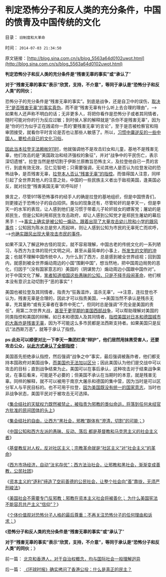 # 判定恐怖分子和反人类的充分条件，中国的愤青及中国传统的文化

目录： `旧制度和大革命` 

时间： `2014-07-03 21:34:50` 

原文链接：[http://blog.sina.com.cn/s/blog_5563a64d0102uwot.html](http://blog.sina.com.cn/s/blog_5563a64d0102uwot.html)

**判定恐怖分子和反人类的充分条件是“残害无辜的事实”或“承认了**”

**对于“残害无辜的事实”表示“欣赏，支持，不介意”，等同于承认是“恐怖分子和反人类”的同伙**；

恐怖分子的充分条件是“残害无辜的事实”。到底是战争，还是自卫中的误伤，[取决于“是否残害无辜”的事实真伪](../../../2013/6/14/个人恐怖主义提醒公众，民粹大革命是最凶恶的敌人.md)，而不是“残害无辜有什么听上去合理的理由”，——>如果有人还声称不明白的话；无非更多人，将把你看作是恐怖分子或者其同情者，随时可能对你的行为反应过敏；到时侯人家的解释就是“杀你不是残害无辜”，因为是“你的行为似乎正在践诺你一贯的‘要残害无辜’的言论”，至于是否被检察官和陪审团接受，就看你平时言论是否也让那些人敏感了。所以，[习惯中庸逆反的一些中国人，要检点自已的文化习俗](../../../2014/1/1/“左的思维”就是哲学；不关心实证的哲学家，不会关心生命的无辜.md)。

[因此当本拉登无法赖帐911时](../../../2009/7/3/美国的人权民主是怎么惹来了本拉登老师的恐怖战争.md)，他就强调他不是攻击妇女和儿童，基地不是残害无辜，他们攻击的是“美国政治和经济强权的象征”，并对“战争中的平民伤亡，表示深切遗憾”。拉登当然是想切割于伊斯兰原教旨恐怖主义，及拉登他自已一贯的言行，到底有效无效，见仁见智吧；只需要强调，无论其他人是否认为拉登发动的恐怖战争，是否残害无辜，[拉登本人否认“残害无辜”的指控](../../../2014/7/2/资本主义社会，不关注恐怖分子的任何理由和诉求；.md)。而值得国人注意，同样引起了全世界其他人的注意之处，中国的一些民族主义者出于敌视美国，逢美国必反，就对拉登“残害美国无辜”欢呼叫好！

换言之，尽管911等恐怖事件的经手人的确是拉登的基地组织，但是中国愤青们，则更接近于恐怖分子的自白招供。类似的现象还有，尽管轮奸的是李天一，但是李天一的水军的表现，让人感到他们是习惯于带着儿子轮奸妓女的嫖客党；屠幼的是郑民生，但是公知利用郑民生攻击政府，却让人感到公知党才是郑民生屠幼的幕后黑手！——>[事实上确实是被公知一煽动，跟着出现了大量攻击幼儿院和小学的跟风事件](../../../2010/5/5/不要滥用“民不畏死”鼓励郑民生类恶性案件.md)；公知因为陈水总是穷人而起哄，则让人感到公知为市民的无辜死亡而欢呼，——>[也确实跟风出现大量攻击市民的事件](../../../2013/6/18/民粹的生存权不属于人权；是奴隶主的恩典，是奴隶的血酬.md)。

如果不深入了解这种古怪的现实，就不容易理解，中国古老的传统文化的一系列陋习，与西方为主体的现代文明之间，甚至从最简单的小事上，[所发生的文明的冲突](../../../2009/11/26/真理标准不一导致文明的冲突.md)；也就不理解中国传统中人，为什么到了西方，总是感到被全世界歧视；回到国内，就感到被全世界煽动周边的小国“围剿中国”，想当然地，把中国周边局势的恶化，归因于“（没有国家意志的）美国的（阴谋势力）煽动周边小国跟中国作对”。对于中国文化了解，[笔者知道咱国这些愚昧的公知，只是不择手段闹革命](../../../2013/6/13/镇压个人恐怖主义是反恐战争，针对民粹暴力的自卫.md)，他们根本没有意识主动切割于“恶的事实”！

美国也被拉登及其同情者，指责为“狂轰滥炸，滥杀无辜”，——>注意，连拉登也不认为，残害无辜是合理的，因此才可以指责美国，——>美国当然不承认是残杀无辜，充其量称“或有无辜者在事件中死亡”，但同时总是强调“不完全是美国的责任”。用第二次世界大战，[甚至于更早期的美国西部战争](../../../2009/7/6/美国残酷屠杀印第安人的历史真相.md)，可以帮助理解对美国的同类指控和美国的辩解。如日本和德国人及其同情者，[指控美国对日本和德国城市的大轰炸是残害无辜](../../../2009/12/14/了解“侵略者”痛苦更能理解战争.md)，因为不可能这么多市民都是法西斯支持者。如果美国只是反讥“法西斯万恶”，就等于承认了指控。

**ps:此处可以顺便对比一下李天一集团烂臭“辩护”，他们居然用抹黑受害人，还要攻击公众，[以此方式承认了全部指控](../../../2013/9/26/李天一应判13.5年；中国公民审判此案的合法性.md)**；

美国首先拒绝承认指控，然后强调“战争之中”事实，最后强调被轰炸者，他们都支持本国政府对美国战争，[而美国也无法加以区分](../../../2009/6/25/第一个实践马恩主义社会制度设想的世界军事强国.md)；因此美国认为他们是交战中可以攻击的目标；直到战争结束为止。美国可以在事后承认，这种攻击对于结束战争来说，在事后看来，可能是不必要的；但美国不承认在当期时的本意，就是残害无辜。同样的解释，就不可以被用于南京大屠杀和德国的集中营，因为当时是可以区分军人与平民目标的。也不可用于拉登，[因为美国既没有统一的国家意志](../../../2011/1/19/“不妖魔化美国的是被美国收买的”.md)，当时也非战争状态，美国平民对于被攻击无可选择。

《[集合结社的天赋权力既然被禁止，被指责为邪教的类似命运，将落到任何未经官方批准的民间团体的头上](../../../2014/6/23/全能神教“普适”的邪教命运，“非法集资”的“邪教犯罪”；.md)》

《[集会结社的自由，让西方“黑社会，邪教”群体有“澄清，切割”的可能；](../../../2014/6/24/东方大妈在西方的“广场舞”，就是西方人眼中的“邪教”.md)》

《[中国公知和西方左派的愚昧、反动、落后
都是基督教和马克思主义的社会主义者](../../../2014/6/23/中国公知和西方左派的愚昧、反动、落后，及他们的作品.md)》

《[基督教反对人权，反对社区主义；宗教革命就是“社区主义”对“社会主义”的革命](../../../2014/6/24/基督教反对人权，反对社区主义；.md)》

《[西方市场经济，自动“汰劣存优”；西方法治社会，让邪教和黑社会，渐渐变成善教，公民社团](../../../2014/6/25/为什么“洋人命贵，国民命贱”，必须“宁与洋人，勿与家奴”？.md)》

《[资本主义的“逐利”缔造了空前善德的公民社会，让整个社会向“善”靠拢，无须严刑峻法](../../../2014/6/26/资本主义的“逐利”缔造了空前善德的公民社会.md)》

《[美国社会不需要专门反邪教；邪教在资本主义社会将被善化；
为什么美国宪法不能容忍共产主义“信仰”？](../../../2014/6/28/为什么美国宪法不能容忍共产主义“信仰”？不将共产主义视为“一种信仰”？.md)》

《[个体价值观对恐怖分子人格的最后尊重：不再关注恐怖分子的任何理由和诉求；](../../../2014/7/2/资本主义社会，不关注恐怖分子的任何理由和诉求；.md)》

《**恐怖分子和反人类的充分条件是“残害无辜的事实”或“承认了**”

**对于“残害无辜的事实”表示“欣赏，支持，不介意”，等同于承认是“恐怖分子和反人类”的同伙**；》

前一篇： [北京和香港人，对于自治权概念，均与国际社会一般理解迥异](../../../2014/7/7/北京和香港人，对于自治权概念，均与国际社会一般理解迥异.md)

后一篇： [《环球时报》确实拷问了香港公投：什么是真正的民主？](../../../2014/7/2/《环球时报》确实拷问了香港公投：什么是真正的民主？.md)

